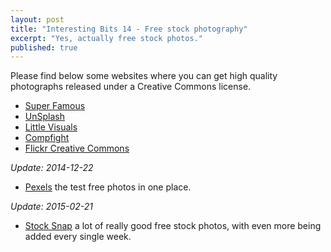 ```yaml
---
layout: post
title: "Interesting Bits 14 - Free stock photography"
excerpt: "Yes, actually free stock photos."
published: true
---
```


Please find below some websites where you can get high quality photographs released under a Creative Commons license.

- [Super Famous](http://superfamous.com/)
- [UnSplash](http://unsplash.com/)
- [Little Visuals](http://littlevisuals.co/)
- [Compfight](http://compfight.com/)
- [Flickr Creative Commons](http://www.flickr.com/search/?q=&l=cc&ct=0&mt=all&adv=1)

_Update: 2014-12-22_

- [Pexels](http://www.pexels.com/) the test free photos in one place.

_Update: 2015-02-21_

- [Stock Snap](https://stocksnap.io/) a lot of really good free stock photos, with even more being added every single week.